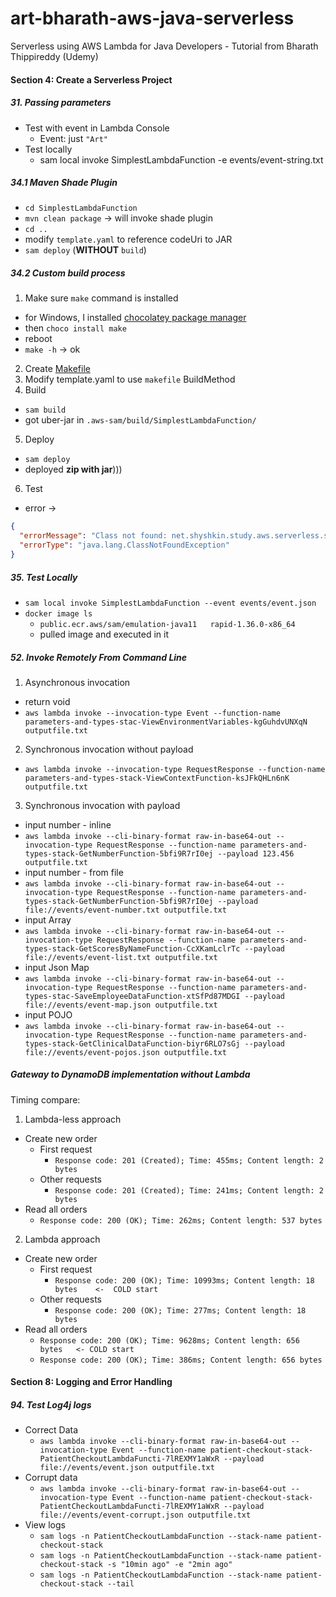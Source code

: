 # art-bharath-aws-java-serverless
Serverless using AWS Lambda for Java Developers - Tutorial from Bharath Thippireddy (Udemy)

####  Section 4: Create a Serverless Project

#####  31. Passing parameters

-  Test with event in Lambda Console
    -  Event: just `"Art"`
-  Test locally
    -  sam local invoke SimplestLambdaFunction -e events/event-string.txt

#####  34.1 Maven Shade Plugin

-  `cd SimplestLambdaFunction`
-  `mvn clean package` -> will invoke shade plugin
-  `cd ..`
-  modify `template.yaml` to reference codeUri to JAR    
-  `sam deploy` (**WITHOUT** `build`)

#####  34.2 Custom build process

1.  Make sure `make` command is installed
   -  for Windows, I installed [chocolatey package manager](https://chocolatey.org/install)
   -  then `choco install make`
   -  reboot
   -  `make -h` -> ok
2.  Create [Makefile](simplest-lambda/SimplestLambdaFunction/Makefile)
3.  Modify template.yaml to use `makefile` BuildMethod
4.  Build
   -  `sam build`
   -  got uber-jar in `.aws-sam/build/SimplestLambdaFunction/`
5.  Deploy      
   -  `sam deploy`
   -  deployed **zip with jar**)))
6.  Test
   -  error -> 
```json
{
  "errorMessage": "Class not found: net.shyshkin.study.aws.serverless.simplest.App",
  "errorType": "java.lang.ClassNotFoundException"
}
```

#####  35. Test Locally

-  `sam local invoke SimplestLambdaFunction --event events/event.json`
-  `docker image ls`
   -  `public.ecr.aws/sam/emulation-java11   rapid-1.36.0-x86_64`
   -  pulled image and executed in it

#####  52. Invoke Remotely From Command Line

1.  Asynchronous invocation
   -  return void
   -  `aws lambda invoke --invocation-type Event --function-name parameters-and-types-stac-ViewEnvironmentVariables-kgGuhdvUNXqN outputfile.txt`
2.  Synchronous invocation without payload
   -  `aws lambda invoke --invocation-type RequestResponse --function-name parameters-and-types-stack-ViewContextFunction-ksJFkQHLn6nK outputfile.txt`
3.  Synchronous invocation with payload
   -  input number - inline
   -  `aws lambda invoke --cli-binary-format raw-in-base64-out --invocation-type RequestResponse --function-name parameters-and-types-stack-GetNumberFunction-5bfi9R7rI0ej --payload 123.456 outputfile.txt`
   -  input number - from file
   -  `aws lambda invoke --cli-binary-format raw-in-base64-out --invocation-type RequestResponse --function-name parameters-and-types-stack-GetNumberFunction-5bfi9R7rI0ej --payload file://events/event-number.txt outputfile.txt`
   -  input Array
   -  `aws lambda invoke --cli-binary-format raw-in-base64-out --invocation-type RequestResponse --function-name parameters-and-types-stack-GetScoresByNameFunction-CcXKamLclrTc --payload file://events/event-list.txt outputfile.txt`
   -  input Json Map
   -  `aws lambda invoke --cli-binary-format raw-in-base64-out --invocation-type RequestResponse --function-name parameters-and-types-stac-SaveEmployeeDataFunction-xtSfPd87MDGI --payload file://events/event-map.json outputfile.txt`
   -  input POJO
   -  `aws lambda invoke --cli-binary-format raw-in-base64-out --invocation-type RequestResponse --function-name parameters-and-types-stack-GetClinicalDataFunction-biyr6RLO7sGj --payload file://events/event-pojos.json outputfile.txt`

#####  Gateway to DynamoDB implementation without Lambda

Timing compare:
1.  Lambda-less approach
   -  Create new order
      -  First request
         -  `Response code: 201 (Created); Time: 455ms; Content length: 2 bytes`
      -  Other requests
         -  `Response code: 201 (Created); Time: 241ms; Content length: 2 bytes`
   -  Read all orders
      -  `Response code: 200 (OK); Time: 262ms; Content length: 537 bytes`
2.  Lambda approach
   -  Create new order
      -  First request
         -  `Response code: 200 (OK); Time: 10993ms; Content length: 18 bytes    <-  COLD start`
      -  Other requests
         -  `Response code: 200 (OK); Time: 277ms; Content length: 18 bytes`
   -  Read all orders
      -  `Response code: 200 (OK); Time: 9628ms; Content length: 656 bytes   <- COLD start`
      -  `Response code: 200 (OK); Time: 386ms; Content length: 656 bytes`

####  Section 8: Logging and Error Handling

#####  94. Test Log4j logs

-  Correct Data
    -  `aws lambda invoke --cli-binary-format raw-in-base64-out --invocation-type Event --function-name patient-checkout-stack-PatientCheckoutLambdaFuncti-7lREXMY1aWxR --payload file://events/event.json outputfile.txt`
-  Corrupt data
    -  `aws lambda invoke --cli-binary-format raw-in-base64-out --invocation-type Event --function-name patient-checkout-stack-PatientCheckoutLambdaFuncti-7lREXMY1aWxR --payload file://events/event-corrupt.json outputfile.txt`
-  View logs
    -  `sam logs -n PatientCheckoutLambdaFunction --stack-name patient-checkout-stack`
    -  `sam logs -n PatientCheckoutLambdaFunction --stack-name patient-checkout-stack -s "10min ago" -e "2min ago"`
    -  `sam logs -n PatientCheckoutLambdaFunction --stack-name patient-checkout-stack --tail`

